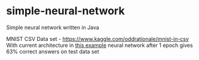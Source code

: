# simple-neural-network
Simple neural network written in Java

MNIST CSV Data set - https://www.kaggle.com/oddrationale/mnist-in-csv</br>
With current architecture in [this example](/src/ru/vladefined/examples/NumberRecognition.java) neural network after 1 epoch gives 63% correct answers on test data set
